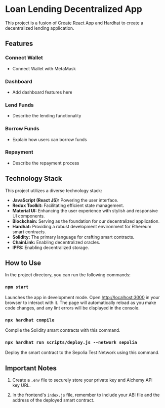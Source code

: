 # Loan Lending Decentralized App

This project is a fusion of [Create React App](https://github.com/facebook/create-react-app) and [Hardhat](https://hardhat.org/) to create a decentralized lending application.

## Features

### Connect Wallet
- Connect Wallet with MetaMask

### Dashboard
- Add dashboard features here

### Lend Funds
- Describe the lending functionality

### Borrow Funds
- Explain how users can borrow funds

### Repayment
- Describe the repayment process

## Technology Stack

This project utilizes a diverse technology stack:

- **JavaScript (React JS):** Powering the user interface.
- **Redux Toolkit:** Facilitating efficient state management.
- **Material UI:** Enhancing the user experience with stylish and responsive UI components.
- **Blockchain:** Serving as the foundation for our decentralized application.
- **Hardhat:** Providing a robust development environment for Ethereum smart contracts.
- **Solidity:** The primary language for crafting smart contracts.
- **ChainLink:** Enabling decentralized oracles.
- **IPFS:** Enabling decentralized storage.

## How to Use

In the project directory, you can run the following commands:

### `npm start`

Launches the app in development mode. Open [http://localhost:3000](http://localhost:3000) in your browser to interact with it. The page will automatically reload as you make code changes, and any lint errors will be displayed in the console.

### `npx hardhat compile`

Compile the Solidity smart contracts with this command.

### `npx hardhat run scripts/deploy.js --network sepolia`

Deploy the smart contract to the Sepolia Test Network using this command.

## Important Notes

1. Create a `.env` file to securely store your private key and Alchemy API key URL.

2. In the frontend's `index.js` file, remember to include your ABI file and the address of the deployed smart contract.
